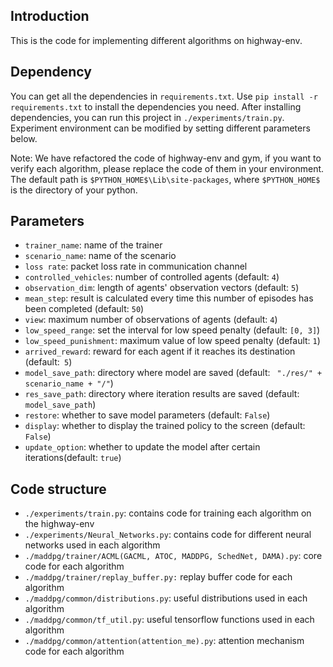 ## Introduction

This is the code for implementing different algorithms on highway-env.


## Dependency

You can get all the dependencies in `requirements.txt`. Use `pip install -r requirements.txt` to install the dependencies you need.
After installing dependencies, you can run this project in `./experiments/train.py`. Experiment environment can be modified by setting different parameters below.

Note: We have refactored the code of highway-env and gym, if you want to verify each algorithm, please replace the code of them in your environment. The default path is `$PYTHON_HOME$\Lib\site-packages`, where `$PYTHON_HOME$` is the directory of your python.

## Parameters

- `trainer_name`: name of the trainer
- `scenario_name`: name of the scenario
- `loss rate`: packet loss rate in communication channel
- `controlled_vehicles`: number of controlled agents (default: `4`)
- `observation_dim`: length of agents' observation vectors (default: `5`)
- `mean_step`: result is calculated every time this number of episodes has been completed (default: `50`)
- `view`: maximum number of observations of agents (default: `4`)
- `low_speed_range`: set the interval for low speed penalty (default: `[0, 3]`)
- `low_speed_punishment`: maximum value of low speed penalty (default: `1`)
- `arrived_reward`: reward for each agent if it reaches its destination (default:` 5`)
- `model_save_path`: directory where model are saved (default: ` "./res/" + scenario_name + "/"`)
- `res_save_path`: directory where iteration results are saved (default: ` model_save_path`)
- `restore`: whether to save model parameters  (default: `False`)
- `display`: whether to display the trained policy to the screen (default: `False`)
- `update_option`: whether to update the model after certain iterations(default: `true`)

## Code structure

- `./experiments/train.py`: contains code for training each algorithm on the highway-env
- `./experiments/Neural_Networks.py`: contains code for different neural networks used in each algorithm
- `./maddpg/trainer/ACML(GACML, ATOC, MADDPG, SchedNet, DAMA).py`: core code for each algorithm
- `./maddpg/trainer/replay_buffer.py:` replay buffer code for each algorithm
- `./maddpg/common/distributions.py`: useful distributions used in each algorithm
- `./maddpg/common/tf_util.py`: useful tensorflow functions used in each algorithm
- `./maddpg/common/attention(attention_me).py`: attention mechanism code for each algorithm
